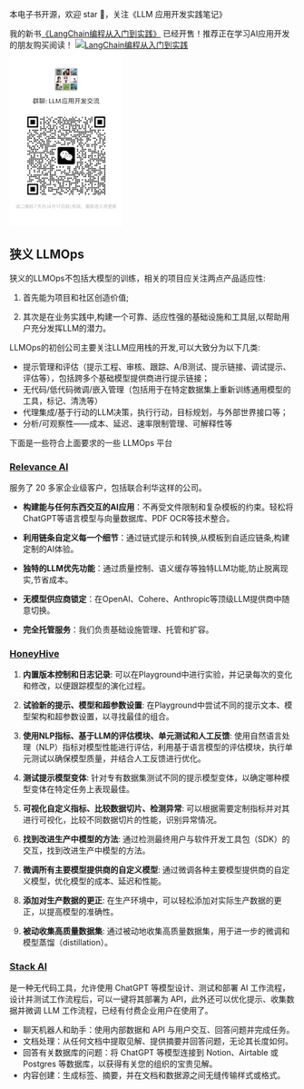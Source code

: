 本电子书开源，欢迎 star 🌟，关注《LLM 应用开发实践笔记》

我的新书[《LangChain编程从入门到实践》](https://u.jd.com/V8pkqFY) 已经开售！推荐正在学习AI应用开发的朋友购买阅读！
[![LangChain编程从入门到实践](../../images/langchain-book.jpg "LangChain编程从入门到实践")](https://u.jd.com/V8pkqFY) ![](../images/group.png)

## 狭义 LLMOps

狭义的LLMOps不包括大模型的训练，相关的项目应关注两点产品适应性:

1. 首先能为项目和社区创造价值;

2. 其次是在业务实践中,构建一个可靠、适应性强的基础设施和工具层,以帮助用户充分发挥LLM的潜力。

LLMOps的初创公司主要关注LLM应用栈的开发,可以大致分为以下几类:

- 提示管理和评估（提示工程、审核、跟踪、A/B测试、提示链接、调试提示、评估等），包括跨多个基础模型提供商进行提示链接；
- 无代码/低代码微调/嵌入管理（包括用于在特定数据集上重新训练通用模型的工具，标记、清洗等）
- 代理集成/基于行动的LLM决策，执行行动，目标规划，与外部世界接口等；
- 分析/可观察性——成本、延迟、速率限制管理、可解释性等

下面是一些符合上面要求的一些 LLMOps 平台

### [Relevance AI](https://relevanceai.com/blog)

服务了 20 多家企业级客户，包括联合利华这样的公司。

- **构建能与任何东西交互的AI应用**：不再受文件限制和复杂模板的约束。轻松将ChatGPT等语言模型与向量数据库、PDF OCR等技术整合。
- **利用链条自定义每一个细节**：通过链式提示和转换,从模板到自适应链条,构建定制的AI体验。

- **独特的LLM优先功能**：通过质量控制、语义缓存等独特LLM功能,防止脱离现实,节省成本。

- **无模型供应商锁定**：在OpenAI、Cohere、Anthropic等顶级LLM提供商中随意切换。

- **完全托管服务**：我们负责基础设施管理、托管和扩容。

### [HoneyHive](https://honeyhive.ai/)

1. **内置版本控制和日志记录**: 可以在Playground中进行实验，并记录每次的变化和修改，以便跟踪模型的演化过程。

2. **试验新的提示、模型和超参数设置**: 在Playground中尝试不同的提示文本、模型架构和超参数设置，以寻找最佳的组合。

3. **使用NLP指标、基于LLM的评估模块、单元测试和人工反馈**: 使用自然语言处理（NLP）指标对模型性能进行评估，利用基于语言模型的评估模块，执行单元测试以确保模型质量，并结合人工反馈进行优化。

4. **测试提示模型变体**: 针对专有数据集测试不同的提示模型变体，以确定哪种模型变体在特定任务上表现最佳。

5. **可视化自定义指标、比较数据切片、检测异常**: 可以根据需要定制指标并对其进行可视化，比较不同数据切片的性能，识别异常情况。

6. **找到改进生产中模型的方法**: 通过检测最终用户与软件开发工具包（SDK）的交互，找到改进生产中模型的方法。

7. **微调所有主要模型提供商的自定义模型**: 通过微调各种主要模型提供商的自定义模型，优化模型的成本、延迟和性能。

8. **添加对生产数据的更正**: 在生产环境中，可以轻松添加对实际生产数据的更正，以提高模型的准确性。

9. **被动收集高质量数据集**: 通过被动地收集高质量数据集，用于进一步的微调和模型蒸馏（distillation）。

### [Stack AI](https://www.stack-ai.com/)

是一种无代码工具，允许使用 ChatGPT 等模型设计、测试和部署 AI 工作流程，设计并测试工作流程后，可以一键将其部署为 API，此外还可以优化提示、收集数据并微调 LLM 工作流程，已经有付费企业用户在使用了。

- 聊天机器人和助手：使用内部数据和 API 与用户交互、回答问题并完成任务。
- 文档处理：从任何文档中提取见解、提供摘要并回答问题，无论其长度如何。
- 回答有关数据库的问题：将 ChatGPT 等模型连接到 Notion、Airtable 或 Postgres 等数据库，以获得有关您的组织的宝贵见解。
- 内容创建：生成标签、摘要，并在文档和数据源之间无缝传输样式或格式。
